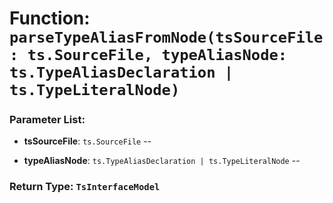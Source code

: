 # Function: `parseTypeAliasFromNode(tsSourceFile: ts.SourceFile, typeAliasNode: ts.TypeAliasDeclaration | ts.TypeLiteralNode)`

    

### Parameter List:

- **tsSourceFile**: `ts.SourceFile` -- 

- **typeAliasNode**: `ts.TypeAliasDeclaration | ts.TypeLiteralNode` -- 


### Return Type: `TsInterfaceModel` 
